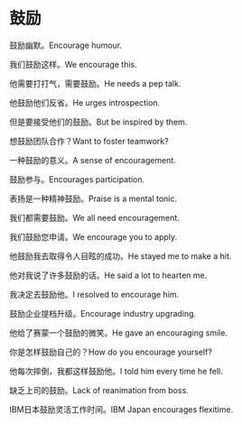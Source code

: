 # 鼓励

<p><span class="chinese">鼓励幽默。</span><span class="english">Encourage humour.</span></p>

<p><span class="chinese">我们鼓励这样。</span><span class="english">We encourage this.</span></p>

<p><span class="chinese">他需要打打气，需要鼓励。</span><span class="english">He needs a pep talk.</span></p>

<p><span class="chinese">他鼓励他们反省。</span><span class="english">He urges introspection.</span></p>

<p><span class="chinese">但是要接受他们的鼓励。</span><span class="english">But be inspired by them.</span></p>

<p><span class="chinese">想鼓励团队合作？</span><span class="english">Want to foster teamwork?</span></p>

<p><span class="chinese">一种鼓励的意义。</span><span class="english">A sense of encouragement.</span></p>

<p><span class="chinese">鼓励参与。</span><span class="english">Encourages participation.</span></p>

<p><span class="chinese">表扬是一种精神鼓励。</span><span class="english">Praise is a mental tonic.</span></p>

<p><span class="chinese">我们都需要鼓励。</span><span class="english">We all need encouragement.</span></p>

<p><span class="chinese">我们鼓励您申请。</span><span class="english">We encourage you to apply.</span></p>

<p><span class="chinese">他鼓励我去取得令人目眩的成功。</span><span class="english">He stayed me to make a hit.</span></p>

<p><span class="chinese">他对我说了许多鼓励的话。</span><span class="english">He said a lot to hearten me.</span></p>

<p><span class="chinese">我决定去鼓励他。</span><span class="english">I resolved to encourage him.</span></p>

<p><span class="chinese">鼓励企业提档升级。</span><span class="english">Encourage industry upgrading.</span></p>

<p><span class="chinese">他给了赛蒙一个鼓励的微笑。</span><span class="english">He gave an encouraging smile.</span></p>

<p><span class="chinese">你是怎样鼓励自己的？</span><span class="english">How do you encourage yourself?</span></p>

<p><span class="chinese">他每次摔倒，我都这样鼓励他。</span><span class="english">I told him every time he fell.</span></p>

<p><span class="chinese">缺乏上司的鼓励。</span><span class="english">Lack of reanimation from boss.</span></p>

<p><span class="chinese">IBM日本鼓励灵活工作时间。</span><span class="english">IBM Japan encourages flexitime.</span></p>

